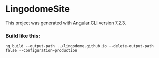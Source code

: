 # LingodomeSite

This project was generated with [Angular CLI](https://github.com/angular/angular-cli) version 7.2.3.

### Build like this:

    ng build --output-path ../lingodome.github.io --delete-output-path false --configuration=production